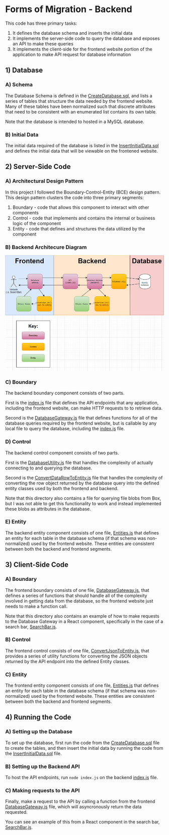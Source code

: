 # Forms of Migration - Backend

This code has three primary tasks: 
1) It defines the database schema and inserts the initial data
2) It implements the server-side code to query the database and exposes an API to make these queries
3) It implements the client-side for the frontend website portion of the application to make API request for database information

## 1) Database 

### A) Schema

The Database Schema is defined in the [CreateDatabase.sql](Database%20Setup/CreateDatabase.sql), and lists a series of tables that structure the data needed by the frontend website. Many of these tables have been normalized such that discrete attributes that need to be consistent with an enumerated list contains its own table. 

Note that the database is intended to hosted in a MySQL database.

### B) Initial Data

The initial data required of the database is listed in the [InsertInitialData.sql](Database%20Setup/InsertInitialData.sql) and defines the initial data that will be viewable on the frontened website.

## 2) Server-Side Code

### A) Architectural Design Pattern

In this project I followed the Boundary-Control-Entity (BCE) design pattern. This design pattern clusters the code into three primary segments: 
1) Boundary - code that allows this component to interact with other components 
2) Control - code that implements and contains the internal or business logic of the component
3) Entity - code that defines and structures the data utilized by the component

### B) Backend Architecure Diagram

![alt text](https://github.com/AGKirby/Migration-Website-Backend/blob/main/BackendArchitectureDiagram.png?raw=true)

### C) Boundary 

The backend boundary component consists of two parts. 

First is the [index.js](Backend/Boundary/index.js) file that defines the API endpoints that any application, including the frontend website, can make HTTP requests to to retrieve data. 

Second is the [DatabaseGateway.js](Backend/Boundary/DatabaseGateway.js) file that defines functions for all of the database queries required by the frontend website, but is callable by any local file to query the database, including the [index.js](Backend/Boundary/index.js) file.

### D) Control

The backend control component consists of two parts.

First is the [DatabaseUtility.js](Backend/Control/DatabaseUtility.js) file that handles the complexity of actually connecting to and querying the database. 

Second is the [ConvertDataRowToEntity.js](Backend/Control/ConvertDataRowToEntity.js) file that handles the complexity of converting the row object returned by the database query into the defined entity classes used by both the frontend and backend.

Note that this directory also contains a file for querying file blobs from Box, but I was not able to get this functionality to work and instead implemented these blobs as attributes in the database. 

### E) Entity

The backend entity component consists of one file, [Entities.js](Backend/Entity/Entities.js) that defines an entity for each table in the database schema (if that schema was non-normalized) used by the frontend website. These entities are consistent between both the backend and frontend segments.

## 3) Client-Side Code

### A) Boundary

The frontend boundary consists of one file, [DatabaseGateway.js](Frontend/Boundary/DatabaseGateway.js), that defines a series of functions that should handle all of the complexity involved in getting data from the database, so the frontend website just needs to make a function call.

Note that this directory also contains an example of how to make requests to the Database Gateway in a React component, specifically in the case of a search bar, [SearchBar.js](Frontend/Boundary/SearchBar.js).

### B) Control

The frontend control consists of one file, [ConvertJsonToEntity.js](Frontend/Control/ConvertJsonToEntity.js), that provides a series of utility functions for converting the JSON objects returned by the API endpoint into the defined Entity classes.

### C) Entity

The frontend entity component consists of one file, [Entities.js](Frontend/Entity/Entities.js) that defines an entity for each table in the database schema (if that schema was non-normalized) used by the frontend website. These entities are consistent between both the backend and frontend segments.

## 4) Running the Code

### A) Setting up the Database

To set up the database, first run the code from the [CreateDatabase.sql](Database%20Setup/CreateDatabase.sql) file to create the tables, and then insert the initial data by running the code from the [InsertInitialData.sql](Database%20Setup/InsertInitialData.sql) file.

### B) Setting up the Backend API

To host the API endpoints, run `node index.js` on the backend [index.js](Backend/Boundary/index.js) file.

### C) Making requests to the API

Finally, make a request to the API by calling a function from the frontend [DatabaseGateway.js](Frontend/Boundary/DatabaseGateway.js) file, which will asyncronously return the data requested.

You can see an example of this from a React component in the search bar, [SearchBar.js](Frontend/Boundary/SearchBar.js).
